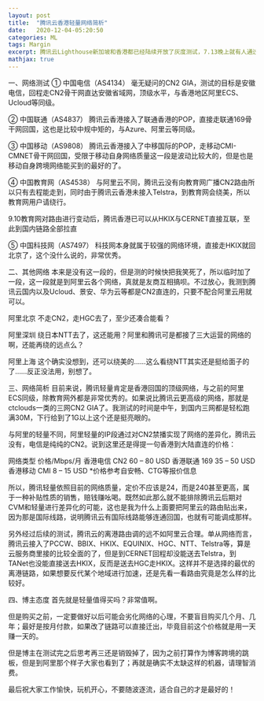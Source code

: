 ```yaml
---
layout: post
title:  "腾讯云香港轻量网络简析"
date:   2020-12-04-05:20:50
categories: ML
tags: Margin
excerpt: 腾讯云Lighthouse新加坡和香港都已经陆续开放了灰度测试，7.13晚上就有人通过修改RegionID开出了香港的机器，博主是昨晚申请了灰度测试，今天早上就通过了，于是开了一台做一个简单的测试。其实在开机器之前，通过别人发的测试图我已经对这个网络状况有了一个大概的了解，拿到手测试一下只是为了更全面一些。
mathjax: true
---
```

一、网络测试
① 中国电信（AS4134）
毫无疑问的CN2 GIA，测试的目标是安徽电信，回程走CN2骨干网直达安徽省域网，顶级水平，与香港地区阿里ECS、Ucloud等同级。



② 中国联通（AS4837）
腾讯云香港接入了联通香港的POP，直接走联通169骨干网回国，这也是比较中规中矩的，与Azure、阿里云等同级。



③ 中国移动（AS9808）
腾讯云香港接入了中移国际的POP，走移动CMI-CMNET骨干网回国，受限于移动自身网络质量这一段是波动比较大的，但是也是移动自身跨境网络能买到的最好的了。



④ 中国教育网（AS4538）
与阿里云不同，腾讯云没有向教育网广播CN2路由所以只有去程能走到，同时由于腾讯云香港未接入Telstra，到教育网会绕美，所以教育网用户请绕行。



9.10教育网对路由进行变动后，腾讯香港已可以从HKIX与CERNET直接互联，至此到国内链路全部拉直



⑤ 中国科技网（AS7497）
科技网本身就属于较强的网络环境，直接走HKIX就回北京了，这个没什么说的，非常优秀。



二、其他网络
本来是没有这一段的，但是测的时候快把我笑死了，所以临时加了一段，这一段就是到阿里云各个网络，真就是友商互相搞呗。不过放心，我测到腾讯云国内以及Ucloud、景安、华为云等都是CN2直连的，只要不配合阿里云用就可以。

阿里北京
不走CN2，走HGC去了，至少还凑合能看？



阿里深圳
绕日本NTT去了，这还能用？阿里和腾讯可是都接了三大运营的网络的啊，还能再绕的远点么？



阿里上海
这个确实没想到，还可以绕美的……这么看绕NTT其实还是挺给面子的了……反正没法用，别想了。



三、网络简析
目前来说，腾讯轻量肯定是香港回国的顶级网络，与之前的阿里ECS同级，除教育网外都是非常优秀的。如果说比腾讯云更高级的网络，那就是ctclouds一类的三网CN2 GIA了。我测试的时间是中午，到国内三网都是轻松跑满30M，下行给到了1G以上这个还是挺亮眼的。



与阿里的轻量不同，阿里轻量的IP段通过对CN2禁播实现了网络的差异化，腾讯云没有，电信是纯纯的CN2。说到这里还是得提一句香港到大陆直连的价格：

网络类型	价格/Mbps/月
香港电信 CN2	60 – 80 USD
香港联通 169	35 – 50 USD
香港移动 CMI	8 – 15 USD
*价格参考自安畅、CTG等报价信息

所以，腾讯轻量依照目前的网络质量，定价不应该是24，而是240甚至更高，属于一种补贴性质的销售，赔钱赚吆喝。既然如此那么就不能排除腾讯云后期对CVM和轻量进行差异化的可能，这也是我为什么上面要把阿里云的路由贴出来，因为那是国际线路，说明腾讯云有国际线路能够连通回国，也就有可能调成那样。

另外经过后续的测试，腾讯云的离港路由调的远不如阿里云合理。单从网络而言，腾讯云接入了PCCW、BBIX、HKIX、EQUINIX、HGC、NTT、Telstra等，算是云服务商里接的比较全面的了，但是到CERNET回程却没能送去Telstra，到TANet也没能直接送去HKIX，反而是送去HGC走HKIX。这样并不是选择的最优的离港链路，如果想要反代某个地域进行加速，还是先看一看路由究竟是怎么样的比较好。

四、博主态度
首先就是轻量值得买吗？非常值啊。

但是购买之前，一定要做好以后可能会劣化网络的心理，不要盲目购买几个月、几年；最好是按月付款，如果改了链路可以直接迁出，毕竟目前这个价格就是用一天赚一天的。

但是博主在测试完之后思考再三还是销毁掉了，因为之前打算作为博客跨境的跳板，但是到阿里那个样子大家也看到了；再就是确实不太缺这样的机器，请理智消费。

最后祝大家工作愉快，玩机开心，不要随波逐流，适合自己的才是最好的！
